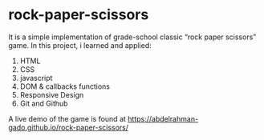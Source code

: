 # rock-paper-scissors
It is a simple implementation of grade-school classic “rock paper scissors” game.
In this project, i learned and applied:
1. HTML
2. CSS
3. javascript
4. DOM & callbacks functions
5. Responsive Design
6. Git and Github



A live demo of the game is found at https://abdelrahman-gado.github.io/rock-paper-scissors/
